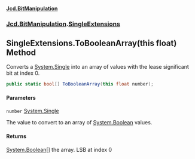 #### [Jcd.BitManipulation](index 'index')
### [Jcd.BitManipulation](Jcd.BitManipulation 'Jcd.BitManipulation').[SingleExtensions](Jcd.BitManipulation.SingleExtensions 'Jcd.BitManipulation.SingleExtensions')

## SingleExtensions.ToBooleanArray(this float) Method

Converts a [System.Single](https://docs.microsoft.com/en-us/dotnet/api/System.Single 'System.Single') into an array of  values with the lease significant bit at index 0.

```csharp
public static bool[] ToBooleanArray(this float number);
```
#### Parameters

<a name='Jcd.BitManipulation.SingleExtensions.ToBooleanArray(thisfloat).number'></a>

`number` [System.Single](https://docs.microsoft.com/en-us/dotnet/api/System.Single 'System.Single')

The value to convert to an array of [System.Boolean](https://docs.microsoft.com/en-us/dotnet/api/System.Boolean 'System.Boolean') values.

#### Returns
[System.Boolean](https://docs.microsoft.com/en-us/dotnet/api/System.Boolean 'System.Boolean')[[]](https://docs.microsoft.com/en-us/dotnet/api/System.Array 'System.Array')
the array. LSB at index 0